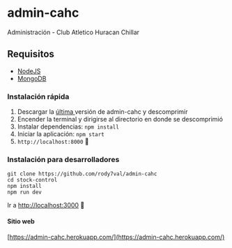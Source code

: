 # admin-cahc

Administración - Club Atletico Huracan Chillar

## Requisitos

* [NodeJS](https://nodejs.org)
* [MongoDB](https://www.mongodb.com)

### Instalación rápida

1. Descargar la [última ](https://github.com/rody7val/admin-cahc/archive/master.zip) versión de admin-cahc y descomprimir
1. Encender la terminal y dirigirse al directorio en donde se descomprimió
1. Instalar dependencias: `npm install`
1. Iniciar la aplicación:  `npm start`
1. `http://localhost:8000` :tada:

### Instalación para desarrolladores

```
git clone https://github.com/rody7val/admin-cahc
cd stock-control
npm install
npm run dev
```
Ir a [http://localhost:3000](http://localhost:3000) :tada:

#### Sitio web

[https://admin-cahc.herokuapp.com/](https://admin-cahc.herokuapp.com/)